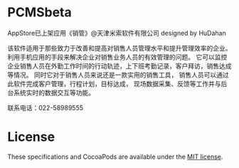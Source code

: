 PCMSbeta
========

AppStore已上架应用《销管》@天津米索软件有限公司 designed by HuDahan

该软件适用于那些致力于改善和提高对销售人员管理水平和提升管理效率的企业。
利用手机应用的手段来解决企业对销售业务人员的有效管理的问题。
它可以监控企业销售人员在外勤工作时间的行动轨迹，上下班考勤记录，客户拜访，销售达成等情况。
同时它对于销售人员来说还是一款实用的销售工具，
销售人员可以通过此软件完成客户管理，行程计划，目标达成，
现场数据采集、反馈等工作并与后台系统实时的数据交互等功能。

联系电话：022-58989555


License
=======

These specifications and CocoaPods are available under the [MIT license](http://opensource.org/licenses/mit-license.php).